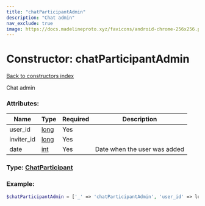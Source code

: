 ```yaml
---
title: "chatParticipantAdmin"
description: "Chat admin"
nav_exclude: true
image: https://docs.madelineproto.xyz/favicons/android-chrome-256x256.png
---
```

# Constructor: chatParticipantAdmin  
[Back to constructors index](/API_docs/constructors/index.html)



Chat admin

### Attributes:

| Name     |    Type       | Required | Description |
|----------|---------------|----------|-------------|
|user\_id|[long](/API_docs/types/long.html) | Yes|
|inviter\_id|[long](/API_docs/types/long.html) | Yes|
|date|[int](/API_docs/types/int.html) | Yes|Date when the user was added|



### Type: [ChatParticipant](/API_docs/types/ChatParticipant.html)


### Example:

```php
$chatParticipantAdmin = ['_' => 'chatParticipantAdmin', 'user_id' => long, 'inviter_id' => long, 'date' => int];
```  
